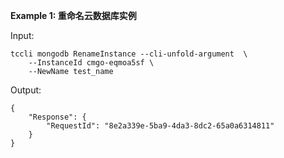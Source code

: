 **Example 1: 重命名云数据库实例**



Input: 

```
tccli mongodb RenameInstance --cli-unfold-argument  \
    --InstanceId cmgo-eqmoa5sf \
    --NewName test_name
```

Output: 
```
{
    "Response": {
        "RequestId": "8e2a339e-5ba9-4da3-8dc2-65a0a6314811"
    }
}
```

